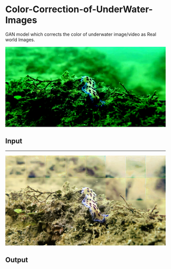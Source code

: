 # Color-Correction-of-UnderWater-Images
GAN model which corrects the color of underwater image/video as Real world Images.


<img src="https://github.com/deekshithvs/Color-Correction-of-UnderWater-Images/blob/master/Sample%20outputs/demo_norm.png" > <h2>Input</h2> </img>
<hr/>
<img src="https://github.com/deekshithvs/Color-Correction-of-UnderWater-Images/blob/master/Sample%20outputs/demo_output.png"><h2> Output </h2></img>
